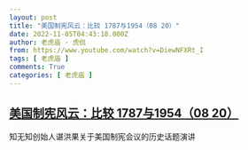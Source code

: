 ```yaml
---
layout: post
title: "美国制宪风云：比较 1787与1954（08 20）"
date: 2022-11-05T04:43:18.000Z
author: 老虎庙 · 虎侃
from: https://www.youtube.com/watch?v=DiewNFXRt_I
tags: [ 老虎庙 ]
comments: True
categories: [ 老虎庙 ]
---
```

<!--1667623398000-->
[美国制宪风云：比较 1787与1954（08 20）](https://www.youtube.com/watch?v=DiewNFXRt_I)
------

<div>
知无知创始人谌洪果关于美国制宪会议的历史话题演讲
</div>
